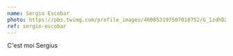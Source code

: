 ```yaml
---
name: Sergio Escobar
photo: https://pbs.twimg.com/profile_images/460853197507018752/G_1zdhD2.jpeg
ref: sergio-escobar
---
```

C'est moi Sergius
